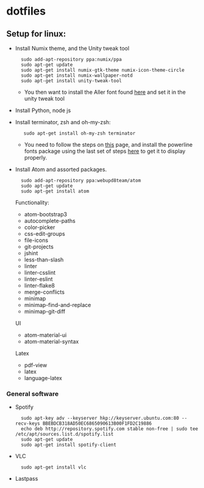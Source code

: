 # dotfiles

## Setup for linux:

- Install Numix theme, and the Unity tweak tool

        sudo add-apt-repository ppa:numix/ppa 
        sudo apt-get update 
        sudo apt-get install numix-gtk-theme numix-icon-theme-circle 
        sudo apt-get install numix-wallpaper-notd
        sudo apt-get install unity-tweak-tool
    - You then want to install the Aller font found [here](https://www.fontsquirrel.com/fonts/aller) and set it in the unity tweak tool
    
- Install Python, node js

- Install terminator, zsh and oh-my-zsh:

         sudo apt-get install oh-my-zsh terminator
    - You need to follow the steps on [this](http://jabran.me/articles/ubuntu-dev-workspace-with-terminator-oh-my-zsh-cobalt2/) page, and install the powerline fonts package using the last set of steps [here](https://powerline.readthedocs.org/en/latest/installation/linux.html#font-installation) to get it to display properly.
    
- Install Atom and assorted packages.

        sudo add-apt-repository ppa:webupd8team/atom
        sudo apt-get update
        sudo apt-get install atom
    Functionality:
    - atom-bootstrap3
    - autocomplete-paths
    - color-picker
    - css-edit-groups
    - file-icons
    - git-projects
    - jshint
    - less-than-slash
    - linter
    - linter-csslint
    - linter-eslint
    - linter-flake8
    - merge-conflicts
    - minimap
    - minimap-find-and-replace
    - minimap-git-diff
    
    UI
    - atom-material-ui
    - atom-material-syntax
    
    Latex
    - pdf-view
    - latex
    - language-latex
    
### General software
- Spotify

        sudo apt-key adv --keyserver hkp://keyserver.ubuntu.com:80 --recv-keys BBEBDCB318AD50EC6865090613B00F1FD2C19886
        echo deb http://repository.spotify.com stable non-free | sudo tee /etc/apt/sources.list.d/spotify.list
        sudo apt-get update
        sudo apt-get install spotify-client
        
- VLC

        sudo apt-get install vlc

- Lastpass
